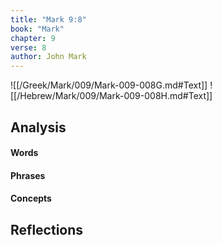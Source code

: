 ```yaml
---
title: "Mark 9:8"
book: "Mark"
chapter: 9
verse: 8
author: John Mark
---
```

![[/Greek/Mark/009/Mark-009-008G.md#Text]]
![[/Hebrew/Mark/009/Mark-009-008H.md#Text]]

## Analysis

#### Words

#### Phrases

#### Concepts

## Reflections

